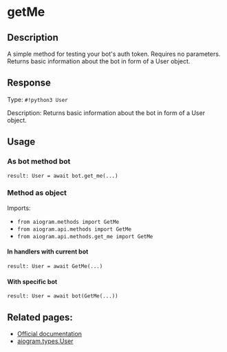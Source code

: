 # getMe

## Description

A simple method for testing your bot's auth token. Requires no parameters. Returns basic information about the bot in form of a User object.




## Response

Type: `#!python3 User`

Description: Returns basic information about the bot in form of a User object.


## Usage


### As bot method bot

```python3
result: User = await bot.get_me(...)
```

### Method as object

Imports:

- `from aiogram.methods import GetMe`
- `from aiogram.api.methods import GetMe`
- `from aiogram.api.methods.get_me import GetMe`

#### In handlers with current bot
```python3
result: User = await GetMe(...)
```

#### With specific bot
```python3
result: User = await bot(GetMe(...))
```



## Related pages:

- [Official documentation](https://core.telegram.org/bots/api#getme)
- [aiogram.types.User](../types/user.md)
